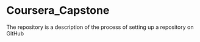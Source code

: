 # Coursera_Capstone
The repository is a description of the process of setting up a repository on GitHub
